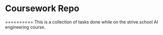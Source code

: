 # Coursework Repo
==========
This is a collection of tasks done while on the strive.school AI engineering course.

